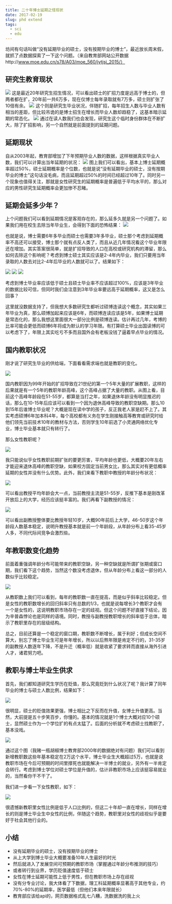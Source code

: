 ```yaml
---
title: 二十年博士延期之怪现状
date: 2017-02-19
slug: phd extend
tags:
  - sci
  - edu
---
```


坊间有句话叫做“没有延期毕业的硕士，没有按期毕业的博士”，最近放长周末假，就抓了点数据探索了一下这个问题。（来自教育部网站公开数据http://www.moe.edu.cn/s78/A03/moe_560/jytjsj_2015/）

## 研究生教育现状

![](https://yufree.github.io/blogcn/figure/admitted.png)
这是最近20年研究生招生情况，可以看出硕士的扩招力度是远高于博士的，但两者都在扩，20年前一共6万多，现在仅博士每年录取就有7万多，硕士则扩张了10倍有余。
![](https://yufree.github.io/blogcn/figure/graduates.png)
这个则是研究生毕业状况，伴随扩招，每年招生人数与毕业人数有相当的差距，但比较吊诡的是博士招生在增长而毕业人数却趋稳了，这基本暗示延期的常态化。
![](https://yufree.github.io/blogcn/figure/enrolment.png)
通过在读人数我们也会发现，研究生这个临时身份群体在不断扩大，除了扩招影响，另一个自然就是前面提到的延期问题。

## 延期现状

自从2003年起，教育部增加了下年预期毕业人数的数据，这样根据真实毕业人数，我们可以计算出当年延期的状况：
![](https://yufree.github.io/blogcn/figure/extend.png)
图上我们可以看出，基本上博士延期概率超过50%，硕士延期概率是个位数，也就是说“没有延期毕业的硕士，没有按期毕业的博士”这句话没毛病，而且延期超过50%的时间已经超过10年了。同时另一个现象也值得关注，那就是女性研究生的延期概率是普遍低于平均水平的，那么对应的男性研究生延期概率会更加惨不忍睹。

## 延期会延多少年？

上个问题我们可以看到延期情况是客观存在的，那么延多久就是另一个问题了。如果我们用在校生去除当年毕业生，会得到下面的恐怖结果：
![](https://yufree.github.io/blogcn/figure/meangrad.png)

也就是说，博士需要6年多毕业而硕士也需要3年多毕业，硕士那个考虑到延期概率不高还可以接受，博士那个就有点反人类了，而且从近几年情况看这个毕业年限还在增加。其实答案很简单，就是扩招导致的人口在高校或研究机构的滞留，那么如何去除这个影响呢？考虑到博士硕士其实应该是2-4年内毕业，我们只要用当年录取的人数去对比2-4年后毕业的人数就可以了。结果如下：

![](https://yufree.github.io/blogcn/figure/year2.png)
![](https://yufree.github.io/blogcn/figure/year3.png)
![](https://yufree.github.io/blogcn/figure/year4.png)

考虑到博士毕业率应该低于硕士且硕士毕业率不应该超过100%，应该是3年毕业的数据比较可信，但同时我们会注意到3年毕业率要远高于延期概率，这又是怎么回事？

这里就没数据支持了，但我想大多数研究生都听过硕博连读这个概念，其实如果三年毕业为真，那么硕博加起来应该是6年，而硕博连读应该是5年，如果博士延期是常态化的，那么我想这里面很大一部分比例是硕博连读。估计再过几年，考博的比率可能会更低而硕博6年将成为默认的学习年限。有打算硕士毕业出国读博的可以考虑下了，年限上其实吃亏不多而且国外会有老板没钱了逼着早点毕业的情况。

## 国内教职状况

刚才说了研究生毕业的供给端，下面看看需求端也就是教职的变化。

![](https://yufree.github.io/blogcn/figure/positionall.png)

国内教职因为99年开始的扩招导致在21世纪的第一个5年大量的扩展教职，这样的后果就是有一个5年的教职年龄高峰，这个高峰占据了大量的教职。从图上看，目前这个高峰年龄段在51-55岁，都算是当打之年，如果退休年龄没有明显推迟的话，那么在10-15年后应该可以看到一个因为退休高峰导致的教职空缺期。那么10到15年后谁博士毕业呢？大概是现在读中学的孩子，反正我老人家是赶不上了。其实考虑硕博6年加本科4年，每个高校都有义务在学生刚接触高等教育或研究时给他们领先当前技术10年的教材与方法，否则学生10年前选了小灵通网络优化专业，博士毕业基本就只有转行了。

那么女性教职呢？

![](https://yufree.github.io/blogcn/figure/positionallf.png)

我只能说似乎女性教职前期扩张的要更厉害，平均年龄也更低，大概要20年左右才能迎来退休高峰的教职空缺，如果校方固定当前男女比，那么其实对有更低概率延期的女性并没有什么优势。此外，我们来看下教职中教授的年龄分布状况：

![](https://yufree.github.io/blogcn/figure/positionprof.png)

可以看出教授平均年龄会大一点，当前教授主流是51-55岁，反推下基本是刚改革开放后上的大学，经历应该挺丰富的。我们再看下副教授的情况：

![](https://yufree.github.io/blogcn/figure/positionprofa.png)

可以看出副教授整体要比教授年轻10岁，大概90年前后上大学，46-50岁这个年龄段人数基本稳定，说明升教授基本就是前一个年龄段，从年龄分布上看35-45岁人多，不同代际间竞争会激烈些。

## 年教职数变化趋势

前面着重强调年龄分布可能带来的教职空缺，另一种空缺就是所谓扩张期或窗口期，我们看下这个趋势，当然这个数没考虑退休，但从年龄分布上看这一部分的人数似乎比较稳定。

![](https://yufree.github.io/blogcn/figure/positiontrend.png)

从教职数上我们可以看到，每年的教职数一直在提高，而是似乎斜率比较稳定。但是女性的教职数增长的回归斜率只有总数的1/3，也就是说每增长3个教职才会有一个是女性的，这说明教职市场存在一定的歧视。但这个问题不好直接下结论，因为辛普森悖论也是同样的语境。同时，教授与副教授教职增长的斜率低于总体，暗示了教职里存在的层级结构。

总之，目前还算是一个稳定的窗口期，教职数不断增长，属于利好；但成长空间不算大，别忘了博士毕业生可是年年增长，所以以后熬年限是肯定不行的，31-35岁的副教授人数逐年下降，不是升迁（概率低）就是收紧了要求转而直接从海外引进人才，诸君努力吧。

## 教职与博士毕业生供求

首先，我们都知道研究生学历在贬值，那么究竟贬到什么状况了呢？我计算了同年毕业的博士与硕士人数比例，结果如下：

![](https://yufree.github.io/blogcn/figure/phdvalue.png)

很明显，硕士的贬值效果更强，博士相比之下反而在升值，女博士升值更高。当然，大前提是五十步笑百步，你懂的。基本的情况就是1个博士大概对应10个硕士，显然硕士作为一个学位扩的有点太猛了。后面的分析就不考虑硕士找教职了，基本没戏。

![](https://yufree.github.io/blogcn/figure/positionphd.png)

通过这个图（我赌一瓶胡椒博士教育部2000年的数据绝对有问题）我们可以看到新增教职数这些年基本稳定在2万这个水平，博士毕业生大概超过5万，也就是说教职市场在今后可预期的时间里撑死也就能解决一半博士的就业，另外有一半肯定会转行。考虑到博士学位对硕士学位是升值的，估计非教职市场上应该挺容易就业的，当然看你干不干了。

我们进一步看一下女性教职，如下：

![](https://yufree.github.io/blogcn/figure/positionphdf.png)

很遗憾新教职里女性比例是低于人口比例的，但这二十年却一直在增长，同样在增长的则是博士毕业生中女性的比例，伴随这个趋势，教职里对女性的歧视似乎是要好于社会其他行业的。

## 小结

- 没有延期毕业的硕士，没有按期毕业的博士
- 从上大学到博士毕业大概要准备10年人生最好的时光
- 然后就进入了发展空间可预期的教职市场（掌握通过年龄分布推测的技巧）
- 或者转行到业界，学历贬值速度低于硕士
- 女性在博士延期可能性上低于男性，但在教职市场上存在歧视
- 没有分专业讨论，我大体看了下数据，理工科延期概率显著高于其他专业，约70%-80%的延期率，医学最低（但他们本来年限就长）
- 教育部应该给api的，网页数据格式乱七八糟，洗数据洗的我上火